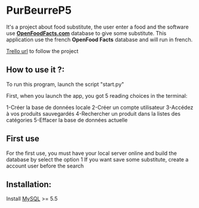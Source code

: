 # PurBeurreP5

It's a project about food substitute, the user enter a food and the software use [**OpenFoodFacts.com**](https://world.openfoodfacts.org/) database to give some substitute.
This application use the french **OpenFood Facts** database and will run in french.

[Trello url](https://trello.com/b/Ry86Oflq/oc-p5) to follow the project


How to use it ?:
----------
To run this program, launch the script "start.py"

First, when you launch the app, you got 5 reading choices in the terminal:

1-Créer la base de données locale
2-Créer un compte utilisateur
3-Accédez à vos produits sauvegardés
4-Rechercher un produit dans la listes des catégories
5-Effacer la base de données actuelle

First use
----------

For the first use, you must have your local server online and build the database by select the option 1
If you want save some substitute, create a account user before the search

**Installation:**
----------
Install [MySQL](https://dev.mysql.com/downloads/installer/) >= 5.5
